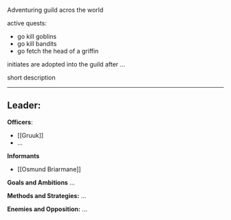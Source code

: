 Adventuring guild acros the world

active quests:
- go kill goblins
- go kill bandits
- go fetch the head of a griffin

initiates are adopted into the guild after ...

short description

---

**Leader**:
- 

**Officers**:
- [[Gruuk]]
- ...

**Informants**
- [[Osmund Briarmane]]

**Goals and Ambitions**
...

**Methods and Strategies:** 
...

**Enemies and Opposition:** 
...
